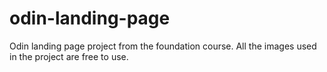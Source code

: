 # odin-landing-page
Odin landing page project from the foundation course. All the images used in the project are free to use.